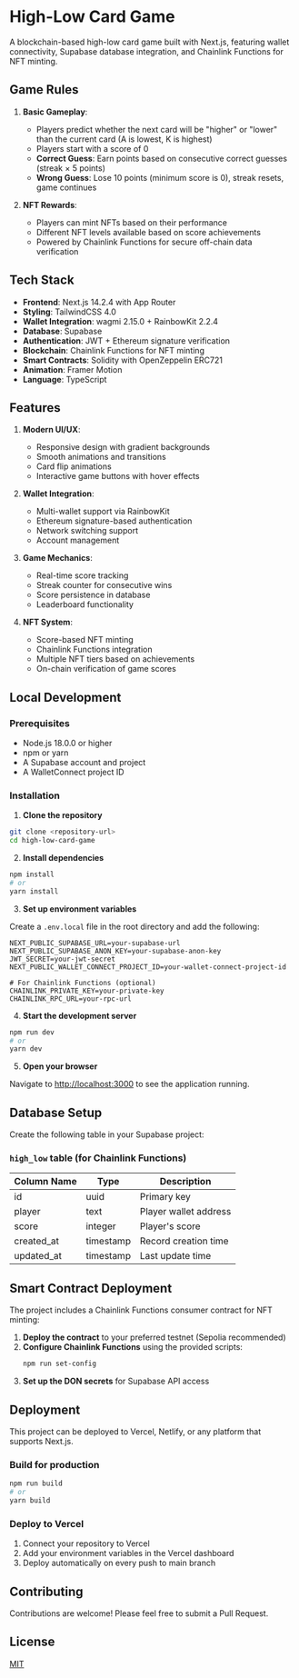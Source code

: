 # High-Low Card Game

A blockchain-based high-low card game built with Next.js, featuring wallet connectivity, Supabase database integration, and Chainlink Functions for NFT minting.

## Game Rules

1. **Basic Gameplay**:
   - Players predict whether the next card will be "higher" or "lower" than the current card (A is lowest, K is highest)
   - Players start with a score of 0
   - **Correct Guess**: Earn points based on consecutive correct guesses (streak × 5 points)
   - **Wrong Guess**: Lose 10 points (minimum score is 0), streak resets, game continues

2. **NFT Rewards**:
   - Players can mint NFTs based on their performance
   - Different NFT levels available based on score achievements
   - Powered by Chainlink Functions for secure off-chain data verification

## Tech Stack

- **Frontend**: Next.js 14.2.4 with App Router
- **Styling**: TailwindCSS 4.0
- **Wallet Integration**: wagmi 2.15.0 + RainbowKit 2.2.4
- **Database**: Supabase
- **Authentication**: JWT + Ethereum signature verification
- **Blockchain**: Chainlink Functions for NFT minting
- **Smart Contracts**: Solidity with OpenZeppelin ERC721
- **Animation**: Framer Motion
- **Language**: TypeScript

## Features

1. **Modern UI/UX**:
   - Responsive design with gradient backgrounds
   - Smooth animations and transitions
   - Card flip animations
   - Interactive game buttons with hover effects

2. **Wallet Integration**:
   - Multi-wallet support via RainbowKit
   - Ethereum signature-based authentication
   - Network switching support
   - Account management

3. **Game Mechanics**:
   - Real-time score tracking
   - Streak counter for consecutive wins
   - Score persistence in database
   - Leaderboard functionality

4. **NFT System**:
   - Score-based NFT minting
   - Chainlink Functions integration
   - Multiple NFT tiers based on achievements
   - On-chain verification of game scores

## Local Development

### Prerequisites

- Node.js 18.0.0 or higher
- npm or yarn
- A Supabase account and project
- A WalletConnect project ID

### Installation

1. **Clone the repository**

```bash
git clone <repository-url>
cd high-low-card-game
```

2. **Install dependencies**

```bash
npm install
# or
yarn install
```

3. **Set up environment variables**

Create a `.env.local` file in the root directory and add the following:

```env
NEXT_PUBLIC_SUPABASE_URL=your-supabase-url
NEXT_PUBLIC_SUPABASE_ANON_KEY=your-supabase-anon-key
JWT_SECRET=your-jwt-secret
NEXT_PUBLIC_WALLET_CONNECT_PROJECT_ID=your-wallet-connect-project-id

# For Chainlink Functions (optional)
CHAINLINK_PRIVATE_KEY=your-private-key
CHAINLINK_RPC_URL=your-rpc-url
```

4. **Start the development server**

```bash
npm run dev
# or
yarn dev
```

5. **Open your browser**

Navigate to [http://localhost:3000](http://localhost:3000) to see the application running.

## Database Setup

Create the following table in your Supabase project:

### `high_low` table (for Chainlink Functions)

| Column Name | Type      | Description          |
|-------------|-----------|----------------------|
| id          | uuid      | Primary key          |
| player      | text      | Player wallet address|
| score       | integer   | Player's score       |
| created_at  | timestamp | Record creation time |
| updated_at  | timestamp | Last update time     |

## Smart Contract Deployment

The project includes a Chainlink Functions consumer contract for NFT minting:

1. **Deploy the contract** to your preferred testnet (Sepolia recommended)
2. **Configure Chainlink Functions** using the provided scripts:
   ```bash
   npm run set-config
   ```
3. **Set up the DON secrets** for Supabase API access

## Deployment

This project can be deployed to Vercel, Netlify, or any platform that supports Next.js.

### Build for production

```bash
npm run build
# or
yarn build
```

### Deploy to Vercel

1. Connect your repository to Vercel
2. Add your environment variables in the Vercel dashboard
3. Deploy automatically on every push to main branch

## Contributing

Contributions are welcome! Please feel free to submit a Pull Request.

## License

[MIT](LICENSE)
